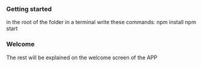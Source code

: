 ### Getting started
in the root of the folder in a terminal write these commands: 
npm install
npm start

### Welcome
The rest will be explained on the welcome screen of the APP